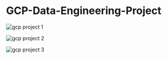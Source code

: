 # GCP-Data-Engineering-Project

![gcp project 1](https://github.com/aakriti-911/GCP-Data-Engineering-Project/assets/165250095/a1d70789-9857-43a4-b88b-09cf12f6925d)


![gcp project 2](https://github.com/aakriti-911/GCP-Data-Engineering-Project/assets/165250095/f70a8c8c-c652-4b1d-b2dc-f7a9d89fe737)


![gcp project 3](https://github.com/aakriti-911/GCP-Data-Engineering-Project/assets/165250095/8ae96022-4d58-4796-8cb0-a16f8145f13c)
